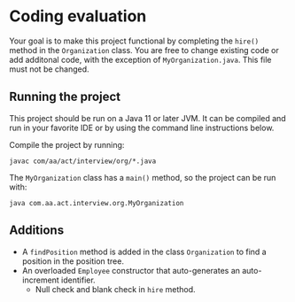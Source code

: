 # Coding evaluation
Your goal is to make this project functional by completing the `hire()` method in the `Organization` class. You are free to change existing code or add additonal code, with the exception of `MyOrganization.java`. This file must not be changed.

## Running the project
This project should be run on a Java 11 or later JVM. It can be compiled and run in your favorite IDE or by using the command line instructions below.

Compile the project by running:

    javac com/aa/act/interview/org/*.java

The `MyOrganization` class has a `main()` method, so the project can be run with:

    java com.aa.act.interview.org.MyOrganization

## Additions
- A `findPosition` method is added in the class `Organization` to find a position in the position tree.
- An overloaded `Employee` constructor that auto-generates an auto-increment identifier.
  - Null check and blank check in `hire` method.